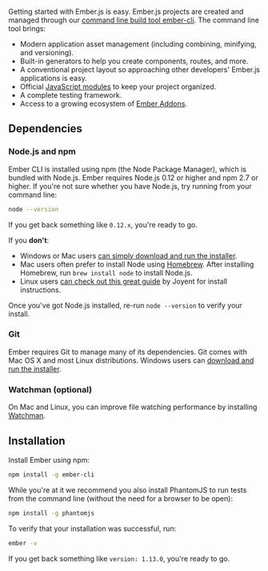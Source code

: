 Getting started with Ember.js is easy. Ember.js projects are created and managed
through our [command line build tool ember-cli](http://www.ember-cli.com/). The command line tool brings:

* Modern application asset management (including combining, minifying, and versioning).
* Built-in generators to help you create components, routes, and more.
* A conventional project layout so approaching other developers' Ember.js applications is easy.
* Official [JavaScript modules](http://jsmodules.io/) to keep your project organized.
* A complete testing framework.
* Access to a growing ecosystem of [Ember Addons](http://www.emberaddons.com/).


## Dependencies

### Node.js and npm

Ember CLI is installed using npm (the Node Package Manager), which is bundled
with Node.js. Ember requires Node.js 0.12 or higher and npm 2.7 or higher.
If you're not sure whether you have Node.js, try running from your
command line:

```bash
node --version
```

If you get back something like `0.12.x`, you're ready to go.

If you **don't**:

* Windows or Mac users [can simply download and run the installer](http://nodejs.org/download/).
* Mac users often prefer to install Node using [Homebrew](http://brew.sh/). After
installing Homebrew, run `brew install node` to install Node.js.
* Linux users [can check out this great guide](https://github.com/joyent/node/wiki/Installing-Node.js-via-package-manager) by Joyent for install instructions.

Once you've got Node.js installed, re-run `node --version` to verify your install.

### Git

Ember requires Git to manage many of its dependencies.
Git comes with Mac OS X and most Linux distributions.
Windows users can [download and run the installer](http://git-scm.com/download/win).

### Watchman (optional)

On Mac and Linux, you can improve file watching performance by installing [Watchman](https://facebook.github.io/watchman/docs/install.html).


## Installation

Install Ember using npm:

```bash
npm install -g ember-cli
```

While you're at it we recommend you also install PhantomJS to run tests from
the command line (without the need for a browser to be open):

```bash
npm install -g phantomjs
```

To verify that your installation was successful, run:

```bash
ember -v
```

If you get back something like `version: 1.13.0`, you're ready to go.
